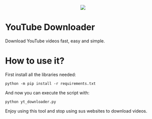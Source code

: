 <p align="center">
  <img src="https://github.com/limbocingo/yt-downloader/assets/71130071/b5c23fd6-f741-4561-8ba3-994a22a0d7ba">
</p>

# YouTube Downloader
Download YouTube videos fast, easy and simple.

# How to use it?
First install all the libraries needed:
```shell
python -m pip install -r requirements.txt
```
And now you can execute the script with:
```shell
python yt_downloader.py
```
Enjoy using this tool and stop using sus websites to download videos.
